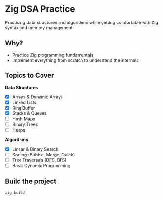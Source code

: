 # Zig DSA Practice

Practicing data structures and algorithms while getting comfortable with Zig syntax and memory management.

## Why?
- Practice Zig programming fundamentals
- Implement everything from scratch to understand the internals

## Topics to Cover

**Data Structures**
- [x] Arrays & Dynamic Arrays
- [x] Linked Lists
- [x] Ring Buffer
- [x] Stacks & Queues
- [ ] Hash Maps
- [ ] Binary Trees
- [ ] Heaps

**Algorithms**
- [x] Linear & Binary Search
- [ ] Sorting (Bubble, Merge, Quick)
- [ ] Tree Traversals (DFS, BFS)
- [ ] Basic Dynamic Programming

## Build the project
```bash
zig build
```